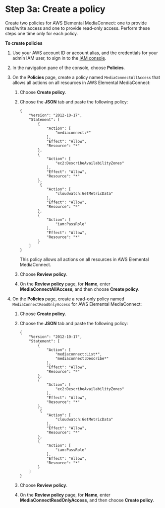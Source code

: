 # Step 3a: Create a policy<a name="setting-up-create-nonadmin-IAM-users-policies"></a>

Create two policies for AWS Elemental MediaConnect: one to provide read/write access and one to provide read\-only access\. Perform these steps one time only for each policy\.

**To create policies**

1. Use your AWS account ID or account alias, and the credentials for your admin IAM user, to sign in to the [IAM console](https://console.aws.amazon.com/iam)\.

1. In the navigation pane of the console, choose **Policies**\.

1. On the **Policies** page, create a policy named `MediaConnectAllAccess` that allows all actions on all resources in AWS Elemental MediaConnect:

   1. Choose **Create policy**\.

   1. Choose the **JSON** tab and paste the following policy:

      ```
      {
          "Version": "2012-10-17",
          "Statement": [
              {
                  "Action": [
                      "mediaconnect:*"
                  ],
                  "Effect": "Allow",
                  "Resource": "*"
              },
              {
                  "Action": [
                      "ec2:DescribeAvailabilityZones"
                  ],
                  "Effect": "Allow",
                  "Resource": "*"
              },
               {
                  "Action": [
                      "cloudwatch:GetMetricData"
                  ],
                  "Effect": "Allow",
                  "Resource": "*"
              },
              {
                  "Action": [
                      "iam:PassRole"
                  ],
                  "Effect": "Allow",
                  "Resource": "*"
              }
          ]
      }
      ```

      This policy allows all actions on all resources in AWS Elemental MediaConnect\.

   1. Choose **Review policy**\.

   1. On the **Review policy** page, for **Name**, enter **MediaConnectAllAccess**, and then choose **Create policy**\.

1. On the **Policies** page, create a read\-only policy named `MediaConnectReadOnlyAccess` for AWS Elemental MediaConnect:

   1. Choose **Create policy**\.

   1. Choose the **JSON** tab and paste the following policy:

      ```
      {
          "Version": "2012-10-17",
          "Statement": [
              {
                  "Action": [
                      "mediaconnect:List*",
                      "mediaconnect:Describe*"
                  ],
                  "Effect": "Allow",
                  "Resource": "*"
              },
              {
                  "Action": [
                      "ec2:DescribeAvailabilityZones"
                  ],
                  "Effect": "Allow",
                  "Resource": "*"
              },
               {
                  "Action": [
                      "cloudwatch:GetMetricData"
                  ],
                  "Effect": "Allow",
                  "Resource": "*"
              },
              {
                  "Action": [
                      "iam:PassRole"
                  ],
                  "Effect": "Allow",
                  "Resource": "*"
              }
          ]
      }
      ```

   1. Choose **Review policy**\.

   1. On the **Review policy** page, for **Name**, enter **MediaConnectReadOnlyAccess**, and then choose **Create policy**\.